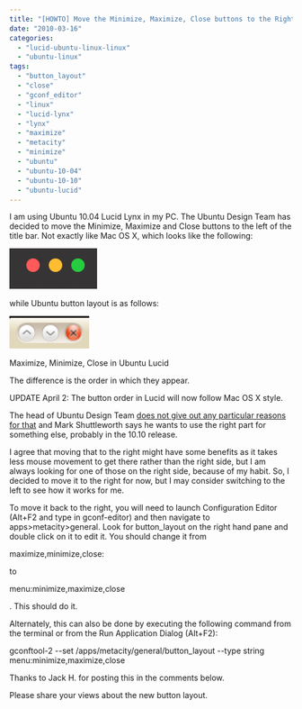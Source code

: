 ```yaml
---
title: "[HOWTO] Move the Minimize, Maximize, Close buttons to the Right in Ubuntu 10.04 Lucid Lynx"
date: "2010-03-16"
categories: 
  - "lucid-ubuntu-linux-linux"
  - "ubuntu-linux"
tags: 
  - "button_layout"
  - "close"
  - "gconf_editor"
  - "linux"
  - "lucid-lynx"
  - "lynx"
  - "maximize"
  - "metacity"
  - "minimize"
  - "ubuntu"
  - "ubuntu-10-04"
  - "ubuntu-10-10"
  - "ubuntu-lucid"
---
```


I am using Ubuntu 10.04 Lucid Lynx in my PC. The Ubuntu Design Team has decided to move the Minimize, Maximize and Close buttons to the left of the title bar. Not exactly like Mac OS X, which looks like the following:

![](images/Screenshot-2022-02-27-at-20.15.13.png)

while Ubuntu button layout is as follows:

![](images/Screenshot-2022-02-27-at-20.20.06.png)

Maximize, Minimize, Close in Ubuntu Lucid

The difference is the order in which they appear.

UPDATE April 2: The button order in Lucid will now follow Mac OS X style.  

The head of Ubuntu Design Team [does not give out any particular reasons for that](http://www.ivankamajic.com/?p=281) and Mark Shuttleworth says he wants to use the right part for something else, probably in the 10.10 release.

I agree that moving that to the right might have some benefits as it takes less mouse movement to get there rather than the right side, but I am always looking for one of those on the right side, because of my habit. So, I decided to move it to the right for now, but I may consider switching to the left to see how it works for me.

To move it back to the right, you will need to launch Configuration Editor (Alt+F2 and type in gconf-editor) and then navigate to apps>metacity>general. Look for button\_layout on the right hand pane and double click on it to edit it. You should change it from

maximize,minimize,close:

to

menu:minimize,maximize,close

. This should do it.

Alternately, this can also be done by executing the following command from the terminal or from the Run Application Dialog (Alt+F2):

gconftool-2 --set /apps/metacity/general/button\_layout --type string menu:minimize,maximize,close

Thanks to Jack H. for posting this in the comments below.

Please share your views about the new button layout.
